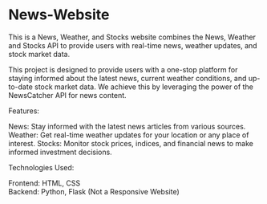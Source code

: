 # News-Website
This is a News, Weather, and Stocks website combines the News, Weather and Stocks API to provide users with real-time news, weather updates, and stock market data.

This project is designed to provide users with a one-stop platform for staying informed about the latest news, current weather conditions, and up-to-date stock market data. We achieve this by leveraging the power of the NewsCatcher API for news content.



Features:

News: Stay informed with the latest news articles from various sources.       
  Weather: Get real-time weather updates for your location or any place of interest.
Stocks: Monitor stock prices, indices, and financial news to make informed investment decisions.



Technologies Used:

Frontend: HTML, CSS        
        Backend: Python, Flask
          (Not a Responsive Website)
